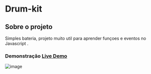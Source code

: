 # Drum-kit


## Sobre o projeto 
Simples bateria, projeto muito util para aprender funçoes e eventos no Javascript .


### Demonstração [Live Demo](https://broncs.github.io/Drum-kit/)
![image](https://user-images.githubusercontent.com/62390902/106614035-a2022680-6549-11eb-87e0-0295e5bfb48c.png)
